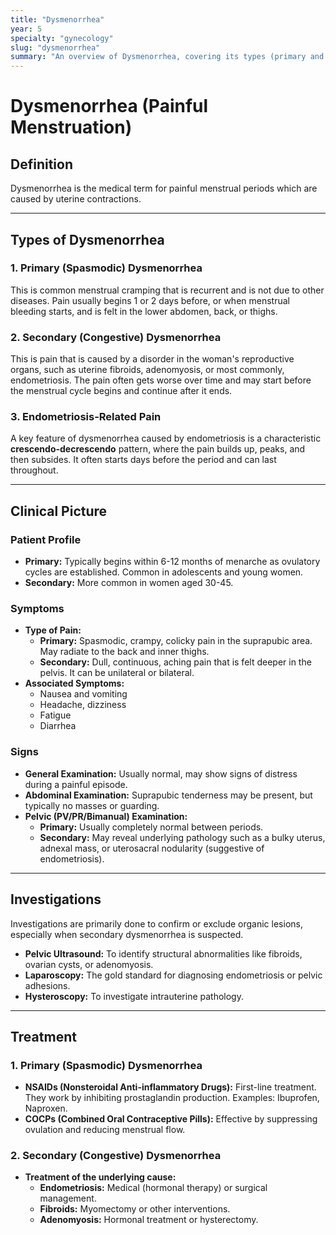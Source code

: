 ```yaml
---
title: "Dysmenorrhea"
year: 5
specialty: "gynecology"
slug: "dysmenorrhea"
summary: "An overview of Dysmenorrhea, covering its types (primary and secondary), clinical presentation, investigation, and management."
---
```


# Dysmenorrhea (Painful Menstruation)

## Definition
Dysmenorrhea is the medical term for painful menstrual periods which are caused by uterine contractions.

---

## Types of Dysmenorrhea

### 1. Primary (Spasmodic) Dysmenorrhea
This is common menstrual cramping that is recurrent and is not due to other diseases. Pain usually begins 1 or 2 days before, or when menstrual bleeding starts, and is felt in the lower abdomen, back, or thighs.

### 2. Secondary (Congestive) Dysmenorrhea
This is pain that is caused by a disorder in the woman's reproductive organs, such as uterine fibroids, adenomyosis, or most commonly, endometriosis. The pain often gets worse over time and may start before the menstrual cycle begins and continue after it ends.

### 3. Endometriosis-Related Pain
A key feature of dysmenorrhea caused by endometriosis is a characteristic **crescendo-decrescendo** pattern, where the pain builds up, peaks, and then subsides. It often starts days before the period and can last throughout.

---

## Clinical Picture

### Patient Profile
- **Primary:** Typically begins within 6-12 months of menarche as ovulatory cycles are established. Common in adolescents and young women.
- **Secondary:** More common in women aged 30-45.

### Symptoms
- **Type of Pain:**
    - **Primary:** Spasmodic, crampy, colicky pain in the suprapubic area. May radiate to the back and inner thighs.
    - **Secondary:** Dull, continuous, aching pain that is felt deeper in the pelvis. It can be unilateral or bilateral.
- **Associated Symptoms:**
    - Nausea and vomiting
    - Headache, dizziness
    - Fatigue
    - Diarrhea

### Signs
- **General Examination:** Usually normal, may show signs of distress during a painful episode.
- **Abdominal Examination:** Suprapubic tenderness may be present, but typically no masses or guarding.
- **Pelvic (PV/PR/Bimanual) Examination:**
    - **Primary:** Usually completely normal between periods.
    - **Secondary:** May reveal underlying pathology such as a bulky uterus, adnexal mass, or uterosacral nodularity (suggestive of endometriosis).

---

## Investigations
Investigations are primarily done to confirm or exclude organic lesions, especially when secondary dysmenorrhea is suspected.
- **Pelvic Ultrasound:** To identify structural abnormalities like fibroids, ovarian cysts, or adenomyosis.
- **Laparoscopy:** The gold standard for diagnosing endometriosis or pelvic adhesions.
- **Hysteroscopy:** To investigate intrauterine pathology.

---

## Treatment

### 1. Primary (Spasmodic) Dysmenorrhea
- **NSAIDs (Nonsteroidal Anti-inflammatory Drugs):** First-line treatment. They work by inhibiting prostaglandin production. Examples: Ibuprofen, Naproxen.
- **COCPs (Combined Oral Contraceptive Pills):** Effective by suppressing ovulation and reducing menstrual flow.

### 2. Secondary (Congestive) Dysmenorrhea
- **Treatment of the underlying cause:**
    - **Endometriosis:** Medical (hormonal therapy) or surgical management.
    - **Fibroids:** Myomectomy or other interventions.
    - **Adenomyosis:** Hormonal treatment or hysterectomy.

